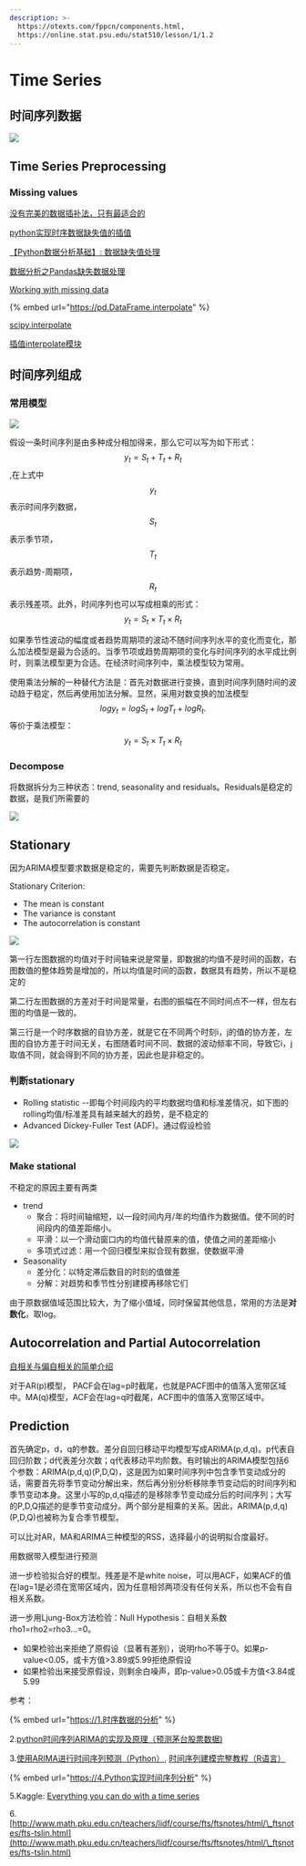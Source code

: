 ```yaml
---
description: >-
  https://otexts.com/fppcn/components.html,
  https://online.stat.psu.edu/stat510/lesson/1/1.2
---
```


# Time Series

## 时间序列数据

![](<../.gitbook/assets/image (83).png>)

## Time Series Preprocessing

### Missing values

[没有完美的数据插补法，只有最适合的](https://cloud.tencent.com/developer/article/1366604)

[python实现时序数据缺失值的插值](https://blog.csdn.net/weixin\_43994085/article/details/105727060)

[【Python数据分析基础】: 数据缺失值处理](https://juejin.im/post/5b5c4e6c6fb9a04f90791e0c)

[数据分析之Pandas缺失数据处理](https://blog.csdn.net/Datawhale/article/details/107096422)

[Working with missing data](https://pandas-docs.github.io/pandas-docs-travis/user\_guide/missing\_data.html#interpolation)

{% embed url="https://pd.DataFrame.interpolate" %}

[scipy.interpolate](https://docs.scipy.org/doc/scipy/reference/tutorial/interpolate.html)

[插值interpolate模块](https://www.jianshu.com/p/b306095309db)

## 时间序列组成

### 常用模型

![](<../.gitbook/assets/image (78).png>)

假设一条时间序列是由多种成分相加得来，那么它可以写为如下形式： $$y_t=S_t+T_t+R_t$$ ,在上式中 $$y_t$$ 表示时间序列数据，$$S_t$$ 表示季节项， $$T_t$$ 表示趋势-周期项， $$R_t$$ 表示残差项。此外，时间序列也可以写成相乘的形式： $$y_t=S_t×T_t×R_t$$&#x20;

如果季节性波动的幅度或者趋势周期项的波动不随时间序列水平的变化而变化，那么加法模型是最为合适的。当季节项或趋势周期项的变化与时间序列的水平成比例时，则乘法模型更为合适。在经济时间序列中，乘法模型较为常用。

使用乘法分解的一种替代方法是：首先对数据进行变换，直到时间序列随时间的波动趋于稳定，然后再使用加法分解。显然，采用对数变换的加法模型$$logy_t=logS_t+logT_t+logR_t.$$等价于乘法模型：$$y_t=S_t×T_t×R_t$$&#x20;

### Decompose

将数据拆分为三种状态：trend, seasonality and residuals。Residuals是稳定的数据，是我们所需要的

![](<../.gitbook/assets/image (82).png>)

## Stationary

因为ARIMA模型要求数据是稳定的，需要先判断数据是否稳定。

Stationary Criterion:

* The mean is constant
* The variance is constant
* The autocorrelation is constant

![](https://lh3.googleusercontent.com/Q\_LIXKyBYLUgCgniY5-nxeSQKIPHT\_Zitr7kw6YPYZrmlUeygR9GvJbLNKcbYlkxaURBz0Y3Jkdz4M0m9xr-a\_-jC\_xFbAQvyUDM7oYplKSJKcl62wu7WB4Z9fWDgY6maqNDdC2gOg8)

第一行左图数据的均值对于时间轴来说是常量，即数据的均值不是时间的函数，右图数值的整体趋势是增加的，所以均值是时间的函数，数据具有趋势，所以不是稳定的

第二行左图数据的方差对于时间是常量，右图的振幅在不同时间点不一样，但左右图的均值是一致的。

第三行是一个时序数据的自协方差，就是它在不同两个时刻i，j的值的协方差，左图的自协方差于时间无关，右图随着时间不同、数据的波动频率不同，导致它i，j取值不同，就会得到不同的协方差，因此也是非稳定的。

### 判断stationary

* Rolling statistic --即每个时间段内的平均数据均值和标准差情况，如下图的rolling均值/标准差具有越来越大的趋势，是不稳定的
* Advanced Dickey-Fuller Test (ADF)。通过假设检验

![](<../.gitbook/assets/image (79).png>)

### Make stational

不稳定的原因主要有两类

* trend
  * 聚合：将时间轴缩短，以一段时间内月/年的均值作为数据值。使不同的时间段内的值差距缩小。
  * 平滑：以一个滑动窗口内的均值代替原来的值，使值之间的差距缩小
  * 多项式过滤：用一个回归模型来拟合现有数据，使数据平滑
* Seasonality
  * 差分化：以特定滞后数目的时刻的值做差
  * 分解：对趋势和季节性分别建模再移除它们

由于原数据值域范围比较大，为了缩小值域，同时保留其他信息，常用的方法是**对数化**，取log。

## Autocorrelation and Partial Autocorrelation

[自相关与偏自相关的简单介绍](http://www.atyun.com/4462.html)

对于AR(p)模型， PACF会在lag=p时截尾，也就是PACF图中的值落入宽带区域中。MA(q)模型，ACF会在lag=q时截尾，ACF图中的值落入宽带区域中。

## Prediction

首先确定p，d，q的参数。差分自回归移动平均模型写成ARIMA(p,d,q)。p代表自回归阶数；d代表差分次数；q代表移动平均阶数。有时输出的ARIMA模型包括6个参数：ARIMA(p,d,q)(P,D,Q)，这是因为如果时间序列中包含季节变动成分的话，需要首先将季节变动分解出来，然后再分别分析移除季节变动后的时间序列和季节变动本身。这里小写的p,d,q描述的是移除季节变动成分后的时间序列；大写的P,D,Q描述的是季节变动成分。两个部分是相乘的关系。因此，ARIMA(p,d,q)(P,D,Q)也被称为复合季节模型。

可以比对AR，MA和ARIMA三种模型的RSS，选择最小的说明拟合度最好。

用数据带入模型进行预测

进一步检验拟合好的模型。残差是不是white noise，可以用ACF，如果ACF的值在lag=1是必须在宽带区域内，因为任意相邻两项没有任何关系，所以也不会有自相关系数。

进一步用Ljung-Box方法检验：Null Hypothesis：自相关系数rho1=rho2=rho3...=0。

* 如果检验出来拒绝了原假设（显著有差别），说明rho不等于0。如果p-value<0.05，或卡方值>3.89或5.99拒绝原假设
* 如果检验出来接受原假设，则剩余白噪声，即p-value>0.05或卡方值<3.84或5.99

参考：

{% embed url="https://1.时序数据的分析" %}

2.[python时间序列ARIMA的实现及原理（预测茅台股票数据)](https://blog.csdn.net/qq\_36523839/article/details/80191243)

3.[使用ARIMA进行时间序列预测（Python）](https://www.biaodianfu.com/time-series-forecasting-with-arima-in-python.html), [时间序列建模完整教程（R语言）](https://www.biaodianfu.com/complete-tutorial-time-series-modeling.html)

{% embed url="https://4.Python实现时间序列分析" %}

5.Kaggle: [Everything you can do with a time series](https://www.kaggle.com/thebrownviking20/everything-you-can-do-with-a-time-series/notebook#3.-Time-series-decomposition-and-Random-walks)

6\. [http://www.math.pku.edu.cn/teachers/lidf/course/fts/ftsnotes/html/\_ftsnotes/fts-tslin.html](http://www.math.pku.edu.cn/teachers/lidf/course/fts/ftsnotes/html/\_ftsnotes/fts-tslin.html)

